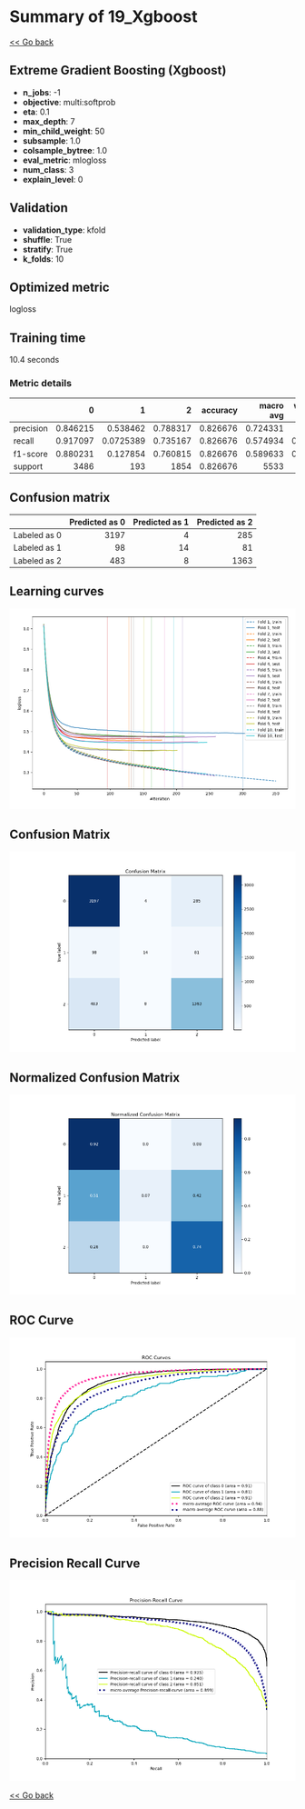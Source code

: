 # Summary of 19_Xgboost

[<< Go back](../README.md)


## Extreme Gradient Boosting (Xgboost)
- **n_jobs**: -1
- **objective**: multi:softprob
- **eta**: 0.1
- **max_depth**: 7
- **min_child_weight**: 50
- **subsample**: 1.0
- **colsample_bytree**: 1.0
- **eval_metric**: mlogloss
- **num_class**: 3
- **explain_level**: 0

## Validation
 - **validation_type**: kfold
 - **shuffle**: True
 - **stratify**: True
 - **k_folds**: 10

## Optimized metric
logloss

## Training time

10.4 seconds

### Metric details
|           |           0 |           1 |           2 |   accuracy |   macro avg |   weighted avg |   logloss |
|:----------|------------:|------------:|------------:|-----------:|------------:|---------------:|----------:|
| precision |    0.846215 |   0.538462  |    0.788317 |   0.826676 |    0.724331 |       0.81608  |  0.452536 |
| recall    |    0.917097 |   0.0725389 |    0.735167 |   0.826676 |    0.574934 |       0.826676 |  0.452536 |
| f1-score  |    0.880231 |   0.127854  |    0.760815 |   0.826676 |    0.589633 |       0.813973 |  0.452536 |
| support   | 3486        | 193         | 1854        |   0.826676 | 5533        |    5533        |  0.452536 |


## Confusion matrix
|              |   Predicted as 0 |   Predicted as 1 |   Predicted as 2 |
|:-------------|-----------------:|-----------------:|-----------------:|
| Labeled as 0 |             3197 |                4 |              285 |
| Labeled as 1 |               98 |               14 |               81 |
| Labeled as 2 |              483 |                8 |             1363 |

## Learning curves
![Learning curves](learning_curves.png)
## Confusion Matrix

![Confusion Matrix](confusion_matrix.png)


## Normalized Confusion Matrix

![Normalized Confusion Matrix](confusion_matrix_normalized.png)


## ROC Curve

![ROC Curve](roc_curve.png)


## Precision Recall Curve

![Precision Recall Curve](precision_recall_curve.png)



[<< Go back](../README.md)
